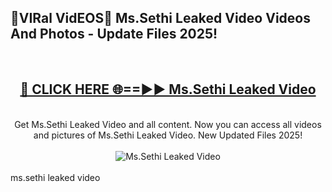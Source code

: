 <h2>🔴VIRal VidEOS🔴 Ms.Sethi Leaked Video Videos And Photos - Update Files 2025!</h2>
<br>
<div align="center">
<h2><a href="https://virallinks.top/odZfE0" rel="nofollow">🔴 CLICK HERE 🌐==►► Ms.Sethi Leaked Video</a></h2>
<br>
Get Ms.Sethi Leaked Video and all content. Now you can access all videos and pictures of Ms.Sethi Leaked Video. New Updated Files 2025!
<br>
<br>
<a href="https://virallinks.top/odZfE0" rel="nofollow" data-target="animated-image.originalLink"><img src="https://i.imgur.com/dJHk4Zq.gif)" alt="Ms.Sethi Leaked Video" style="max-width: 100%; display: inline-block;" data-target="animated-image.originalImage"></a>
</div>
<br>
ms.sethi leaked video